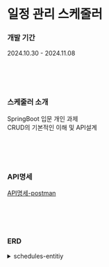 # 일정 관리 스케줄러


### 개발 기간 
2024.10.30 - 2024.11.08
<br><br><br><br><br>

### 스케줄러 소개
SpringBoot 입문 개인 과제<br>
CRUD의 기본적인 이해 및 API설계
<br><br><br><br><br>

### API명세
[API명세-postman](https://web.postman.co/workspace/02c53805-36d8-4419-8d6a-e3f61092e8aa/collection/38592475-e1d19c78-946c-49cd-a331-5712c61e4201)
<br><br><br><br><br>
### ERD
<details>
<summary>schedules-entitiy</summary>
  <image alt=안녕 
  src="https://github.com/user-attachments/assets/4b00ed5b-d39b-4cbe-b958-80bbe85311d6">

</details>
